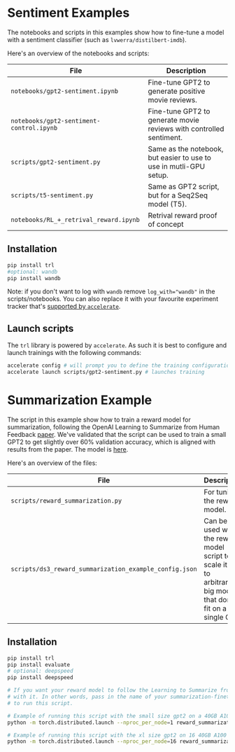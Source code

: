 # Sentiment Examples

The notebooks and scripts in this examples show how to fine-tune a model with a sentiment classifier (such as `lvwerra/distilbert-imdb`).

Here's an overview of the notebooks and scripts:

| File | Description |
|---|---|
| `notebooks/gpt2-sentiment.ipynb`  | Fine-tune GPT2 to generate positive movie reviews. |
| `notebooks/gpt2-sentiment-control.ipynb`  | Fine-tune GPT2 to generate movie reviews with controlled sentiment. |
| `scripts/gpt2-sentiment.py` | Same as the notebook, but easier to use to use in mutli-GPU setup. |
| `scripts/t5-sentiment.py` | Same as GPT2 script, but for a Seq2Seq model (T5). |
| `notebooks/RL_+_retrival_reward.ipynb` | Retrival reward proof of concept|


## Installation

```bash
pip install trl
#optional: wandb
pip install wandb
```

Note: if you don't want to log with `wandb` remove `log_with="wandb"` in the scripts/notebooks. You can also replace it with your favourite experiment tracker that's [supported by `accelerate`](https://huggingface.co/docs/accelerate/usage_guides/tracking).


## Launch scripts

The `trl` library is powered by `accelerate`. As such it is best to configure and launch trainings with the following commands:

```bash
accelerate config # will prompt you to define the training configuration
accelerate launch scripts/gpt2-sentiment.py # launches training
```

# Summarization Example
  
The script in this example show how to train a reward model for summarization, following the OpenAI Learning to Summarize from Human Feedback [paper](https://arxiv.org/abs/2009.01325). We've validated that the script can be used to train a small GPT2 to get slightly over 60% validation accuracy, which is aligned with results from the paper. The model is [here](https://huggingface.co/Tristan/gpt2_reward_summarization).

Here's an overview of the files:

| File | Description |
|---|---|
| `scripts/reward_summarization.py` | For tuning the reward model. |
| `scripts/ds3_reward_summarization_example_config.json` | Can be used with the reward model script to scale it up to arbitrarily big models that don't fit on a single GPU. |


## Installation

```bash
pip install trl
pip install evaluate
# optional: deepspeed
pip install deepspeed
```

```bash
# If you want your reward model to follow the Learning to Summarize from Human Feedback paper closely, then tune a GPT model on summarization and then instantiate the reward model
# with it. In other words, pass in the name of your summarization-finetuned gpt on the hub, instead of the name of the pretrained gpt2 like we do in the following examples of how
# to run this script.

# Example of running this script with the small size gpt2 on a 40GB A100 (A100's support bf16). Here, the global batch size will be 64:
python -m torch.distributed.launch --nproc_per_node=1 reward_summarization.py --bf16

# Example of running this script with the xl size gpt2 on 16 40GB A100's. Here the global batch size will still be 64:
python -m torch.distributed.launch --nproc_per_node=16 reward_summarization.py --per_device_train_batch_size=1 --per_device_eval_batch_size=1 --gradient_accumulation_steps=4 --gpt_model_name=gpt2-xl --bf16 --deepspeed=ds3_reward_summarization_example_config.json
```
